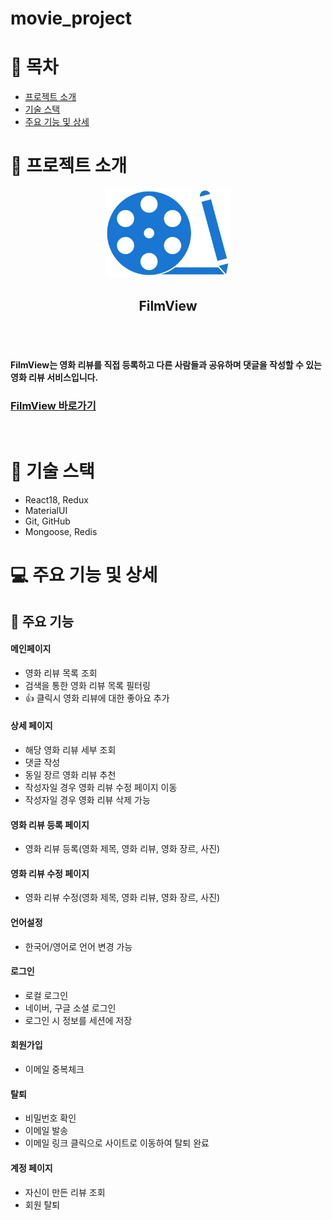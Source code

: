 # movie_project

# 📑 목차

- [프로젝트 소개](#-프로젝트-소개)
- [기술 스택](#-기술-스택)
- [주요 기능 및 상세](#-주요-기능-및-상세)

# 👋 프로젝트 소개

<div align="center">
  <img width="200" alt="image" src="./client/src/images/reviewIcon5.png">
</div>
<div align="center">
<h2>FilmView</h2>
</div>
<br></br>
  
#### FilmView는 영화 리뷰를 직접 등록하고 다른 사람들과 공유하며 댓글을 작성할 수 있는 영화 리뷰 서비스입니다.

### [FilmView 바로가기](https://filmview.xyz/)

<br/>

# 🔧 기술 스택

- React18, Redux
- MaterialUI
- Git, GitHub
- Mongoose, Redis

# 💻 주요 기능 및 상세

## 📌 주요 기능
#### 메인페이지
- 영화 리뷰 목록 조회
- 검색을 통한 영화 리뷰 목록 필터링
- 👍 클릭시 영화 리뷰에 대한 좋아요 추가
#### 상세 페이지
- 해당 영화 리뷰 세부 조회
- 댓글 작성
- 동일 장르 영화 리뷰 추천
- 작성자일 경우 영화 리뷰 수정 페이지 이동
- 작성자일 경우 영화 리뷰 삭제 가능
#### 영화 리뷰 등록 페이지
- 영화 리뷰 등록(영화 제목, 영화 리뷰, 영화 장르, 사진)
#### 영화 리뷰 수정 페이지
- 영화 리뷰 수정(영화 제목, 영화 리뷰, 영화 장르, 사진)
#### 언어설정
- 한국어/영어로 언어 변경 가능
#### 로그인 
- 로컬 로그인
- 네이버, 구글 소셜 로그인
- 로그인 시 정보를 세션에 저장
#### 회원가입 
- 이메일 중복체크
#### 탈퇴 
- 비밀번호 확인
- 이메일 발송
- 이메일 링크 클릭으로 사이트로 이동하여 탈퇴 완료
#### 계정 페이지 
- 자신이 만든 리뷰 조회
- 회원 탈퇴
<br/>
